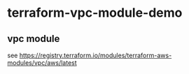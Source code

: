 # terraform-vpc-module-demo

## vpc module

see https://registry.terraform.io/modules/terraform-aws-modules/vpc/aws/latest
